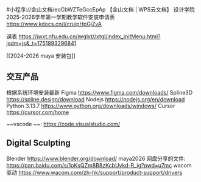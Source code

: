 
#小程序://金山文档/eoCbWZTeGccEpAp
【金山文档 | WPS云文档】 设计学院2025-2026学年第一学期教学软件安装申请表
https://www.kdocs.cn/l/cruipHpGjZvA

课表 https://jwxt.nfu.edu.cn/jwglxt//xtgl/index_initMenu.html?jsdm=js&_t=1751893296841

[[2024-2026 maya 安装包]]
## 交互产品
根据系统环境安装最新
Figma  https://www.figma.com/downloads/
Spline3D https://spline.design/download
Nodejs https://nodejs.org/en/download  
Python 3.13.7 https://www.python.org/downloads/windows/
Cursor https://cursor.com/home 

~~vscode ~~: https://code.visualstudio.com/

## Digital Sculpting 

Blender https://www.blender.org/download/ 
maya2026 网盘分享的文件: https://pan.baidu.com/s/1oKsQZm8B8zKcbUvkd-R_ig?pwd=u7mc 
wacom 驱动 https://www.wacom.com/zh-hk/support/product-support/drivers